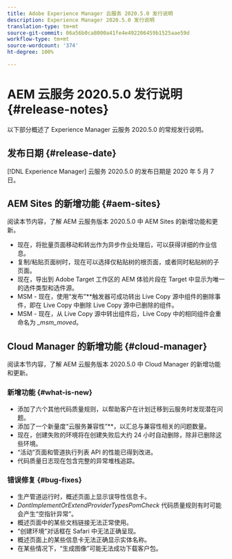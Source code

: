 ```yaml
---
title: Adobe Experience Manager 云服务 2020.5.0 发行说明
description: Experience Manager 2020.5.0 发行说明
translation-type: tm+mt
source-git-commit: 06a56b0ca8000a41fe4e492206459b1525aae59d
workflow-type: tm+mt
source-wordcount: '374'
ht-degree: 100%

---
```



# AEM 云服务 2020.5.0 发行说明 {#release-notes}

以下部分概述了 Experience Manager 云服务 2020.5.0 的常规发行说明。

## 发布日期 {#release-date}

[!DNL Experience Manager] 云服务 2020.5.0 的发布日期是 2020 年 5 月 7 日。

## AEM Sites 的新增功能 {#aem-sites}

阅读本节内容，了解 AEM 云服务版本 2020.5.0 中 AEM Sites 的新增功能和更新。

* 现在，将批量页面移动和转出作为异步作业处理后，可以获得详细的作业信息。
* 复制/粘贴页面树时，现在可以选择仅粘贴树的根页面，或者同时粘贴树的子页面。
* 现在，导出到 Adobe Target 工作区的 AEM 体验片段在 Target 中显示为唯一的选件类型和选件源。
* MSM - 现在，使用“发布”**&#x200B;触发器可成功转出 Live Copy 源中组件的删除事件，即在 Live Copy 中删除 Live Copy 源中已删除的组件。
* MSM - 现在，从 Live Copy 源中转出组件后，Live Copy 中的相同组件会重命名为 *_msm_moved*。


## Cloud Manager 的新增功能 {#cloud-manager}

阅读本节内容，了解 AEM 云服务版本 2020.5.0 中 Cloud Manager 的新增功能和更新。

### 新增功能 {#what-is-new}

* 添加了六个其他代码质量规则，以帮助客户在计划迁移到云服务时发现潜在问题。
* 添加了一个新量度“云服务兼容性”**，以汇总与兼容性相关的问题数量。
* 现在，创建失败的环境将在创建失败后大约 24 小时自动删除，除非已删除这些环境。
* “活动”页面和管道执行列表 API 的性能已得到改进。
* 代码质量日志现在包含完整的异常堆栈追踪。

### 错误修复 {#bug-fixes}

* 生产管道运行时，概述页面上显示误导性信息卡。
* *DontImplementOrExtendProviderTypesPomCheck* 代码质量规则有时可能会产生“空指针异常”。
* 概述页面中的某些文档链接无法正常使用。
* “创建环境”对话框在 Safari 中无法正确呈现。
* 概述页面上的某些信息卡无法正确显示实体名称。
* 在某些情况下，“生成图像”可能无法成功下载客户包。


